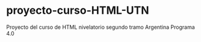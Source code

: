 # proyecto-curso-HTML-UTN
Proyecto del curso de HTML nivelatorio segundo tramo Argentina Programa 4.0
